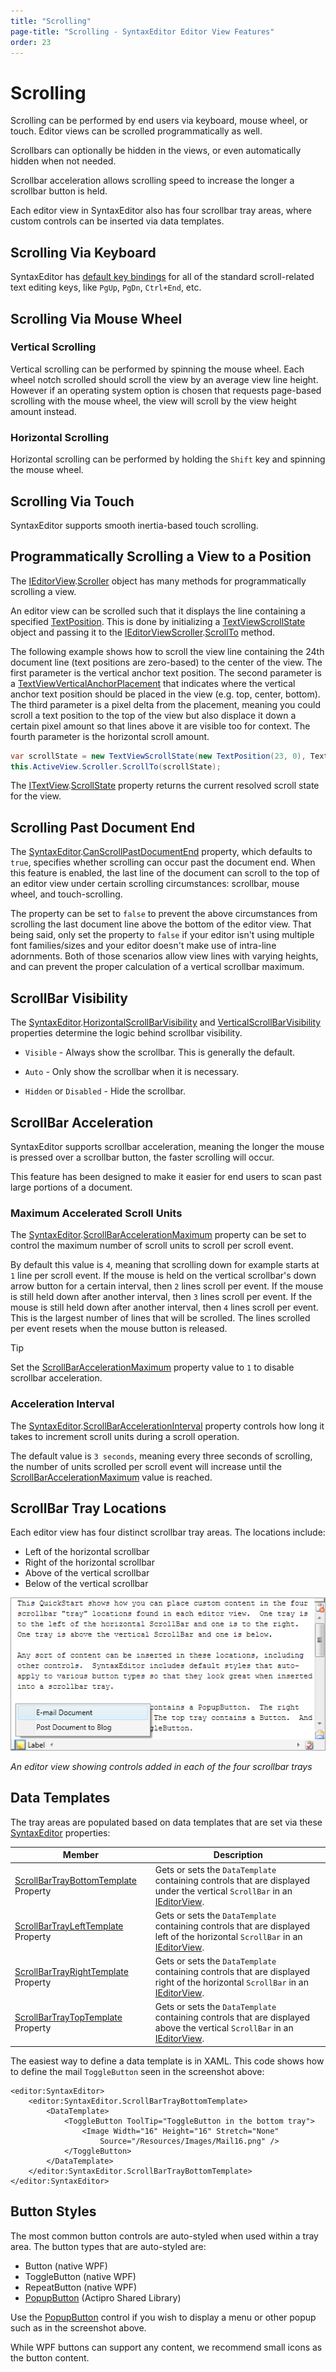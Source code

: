 ```yaml
---
title: "Scrolling"
page-title: "Scrolling - SyntaxEditor Editor View Features"
order: 23
---
```

# Scrolling

Scrolling can be performed by end users via keyboard, mouse wheel, or touch.  Editor views can be scrolled programmatically as well.

Scrollbars can optionally be hidden in the views, or even automatically hidden when not needed.

Scrollbar acceleration allows scrolling speed to increase the longer a scrollbar button is held.

Each editor view in SyntaxEditor also has four scrollbar tray areas, where custom controls can be inserted via data templates.

## Scrolling Via Keyboard

SyntaxEditor has [default key bindings](../input-output/default-key-bindings.md) for all of the standard scroll-related text editing keys, like `PgUp`, `PgDn`, `Ctrl+End`, etc.

## Scrolling Via Mouse Wheel

### Vertical Scrolling

Vertical scrolling can be performed by spinning the mouse wheel.  Each wheel notch scrolled should scroll the view by an average view line height.  However if an operating system option is chosen that requests page-based scrolling with the mouse wheel, the view will scroll by the view height amount instead.

### Horizontal Scrolling

Horizontal scrolling can be performed by holding the `Shift` key and spinning the mouse wheel.

## Scrolling Via Touch

SyntaxEditor supports smooth inertia-based touch scrolling.

## Programmatically Scrolling a View to a Position

The [IEditorView](xref:ActiproSoftware.Windows.Controls.SyntaxEditor.IEditorView).[Scroller](xref:ActiproSoftware.Windows.Controls.SyntaxEditor.IEditorView.Scroller) object has many methods for programmatically scrolling a view.

An editor view can be scrolled such that it displays the line containing a specified [TextPosition](xref:ActiproSoftware.Text.TextPosition).  This is done by initializing a [TextViewScrollState](xref:ActiproSoftware.Windows.Controls.SyntaxEditor.TextViewScrollState) object and passing it to the [IEditorViewScroller](xref:ActiproSoftware.Windows.Controls.SyntaxEditor.IEditorViewScroller).[ScrollTo](xref:ActiproSoftware.Windows.Controls.SyntaxEditor.IEditorViewScroller.ScrollTo*) method.

The following example shows how to scroll the view line containing the 24th document line (text positions are zero-based) to the center of the view.  The first parameter is the vertical anchor text position.  The second parameter is a [TextViewVerticalAnchorPlacement](xref:ActiproSoftware.Windows.Controls.SyntaxEditor.TextViewVerticalAnchorPlacement) that indicates where the vertical anchor text position should be placed in the view (e.g. top, center, bottom).  The third parameter is a pixel delta from the placement, meaning you could scroll a text position to the top of the view but also displace it down a certain pixel amount so that lines above it are visible too for context.  The fourth parameter is the horizontal scroll amount.

```csharp
var scrollState = new TextViewScrollState(new TextPosition(23, 0), TextViewVerticalAnchorPlacement.Center, 0, 0);
this.ActiveView.Scroller.ScrollTo(scrollState);
```

The [ITextView](xref:ActiproSoftware.Windows.Controls.SyntaxEditor.ITextView).[ScrollState](xref:ActiproSoftware.Windows.Controls.SyntaxEditor.ITextView.ScrollState) property returns the current resolved scroll state for the view.

## Scrolling Past Document End

The [SyntaxEditor](xref:ActiproSoftware.Windows.Controls.SyntaxEditor.SyntaxEditor).[CanScrollPastDocumentEnd](xref:ActiproSoftware.Windows.Controls.SyntaxEditor.SyntaxEditor.CanScrollPastDocumentEnd) property, which defaults to `true`, specifies whether scrolling can occur past the document end.  When this feature is enabled, the last line of the document can scroll to the top of an editor view under certain scrolling circumstances: scrollbar, mouse wheel, and touch-scrolling.

The property can be set to `false` to prevent the above circumstances from scrolling the last document line above the bottom of the editor view.  That being said, only set the property to `false` if your editor isn't using multiple font families/sizes and your editor doesn't make use of intra-line adornments.  Both of those scenarios allow view lines with varying heights, and can prevent the proper calculation of a vertical scrollbar maximum.

## ScrollBar Visibility

The [SyntaxEditor](xref:ActiproSoftware.Windows.Controls.SyntaxEditor.SyntaxEditor).[HorizontalScrollBarVisibility](xref:ActiproSoftware.Windows.Controls.SyntaxEditor.SyntaxEditor.HorizontalScrollBarVisibility) and [VerticalScrollBarVisibility](xref:ActiproSoftware.Windows.Controls.SyntaxEditor.SyntaxEditor.VerticalScrollBarVisibility) properties determine the logic behind scrollbar visibility.

- `Visible` - Always show the scrollbar.  This is generally the default.

- `Auto` - Only show the scrollbar when it is necessary.

- `Hidden` or `Disabled` - Hide the scrollbar.

## ScrollBar Acceleration

SyntaxEditor supports scrollbar acceleration, meaning the longer the mouse is pressed over a scrollbar button, the faster scrolling will occur.

This feature has been designed to make it easier for end users to scan past large portions of a document.

### Maximum Accelerated Scroll Units

The [SyntaxEditor](xref:ActiproSoftware.Windows.Controls.SyntaxEditor.SyntaxEditor).[ScrollBarAccelerationMaximum](xref:ActiproSoftware.Windows.Controls.SyntaxEditor.SyntaxEditor.ScrollBarAccelerationMaximum) property can be set to control the maximum number of scroll units to scroll per scroll event.

By default this value is `4`, meaning that scrolling down for example starts at `1` line per scroll event.  If the mouse is held on the vertical scrollbar's down arrow button for a certain interval, then `2` lines scroll per event.  If the mouse is still held down after another interval, then `3` lines scroll per event.  If the mouse is still held down after another interval, then `4` lines scroll per event.  This is the largest number of lines that will be scrolled.  The lines scrolled per event resets when the mouse button is released.

> [!TIP]
> Set the [ScrollBarAccelerationMaximum](xref:ActiproSoftware.Windows.Controls.SyntaxEditor.SyntaxEditor.ScrollBarAccelerationMaximum) property value to `1` to disable scrollbar acceleration.

### Acceleration Interval

The [SyntaxEditor](xref:ActiproSoftware.Windows.Controls.SyntaxEditor.SyntaxEditor).[ScrollBarAccelerationInterval](xref:ActiproSoftware.Windows.Controls.SyntaxEditor.SyntaxEditor.ScrollBarAccelerationInterval) property controls how long it takes to increment scroll units during a scroll operation.

The default value is `3 seconds`, meaning every three seconds of scrolling, the number of units scrolled per scroll event will increase until the [ScrollBarAccelerationMaximum](xref:ActiproSoftware.Windows.Controls.SyntaxEditor.SyntaxEditor.ScrollBarAccelerationMaximum) value is reached.

## ScrollBar Tray Locations

Each editor view has four distinct scrollbar tray areas.  The locations include:

- Left of the horizontal scrollbar
- Right of the horizontal scrollbar
- Above of the vertical scrollbar
- Below of the vertical scrollbar

![Screenshot](../../images/scroll-bar-tray.png)

*An editor view showing controls added in each of the four scrollbar trays*

## Data Templates

The tray areas are populated based on data templates that are set via these [SyntaxEditor](xref:ActiproSoftware.Windows.Controls.SyntaxEditor.SyntaxEditor) properties:

| Member | Description |
|-----|-----|
| [ScrollBarTrayBottomTemplate](xref:ActiproSoftware.Windows.Controls.SyntaxEditor.SyntaxEditor.ScrollBarTrayBottomTemplate) Property | Gets or sets the `DataTemplate` containing controls that are displayed under the vertical `ScrollBar` in an [IEditorView](xref:ActiproSoftware.Windows.Controls.SyntaxEditor.IEditorView). |
| [ScrollBarTrayLeftTemplate](xref:ActiproSoftware.Windows.Controls.SyntaxEditor.SyntaxEditor.ScrollBarTrayLeftTemplate) Property | Gets or sets the `DataTemplate` containing controls that are displayed left of the horizontal `ScrollBar` in an [IEditorView](xref:ActiproSoftware.Windows.Controls.SyntaxEditor.IEditorView). |
| [ScrollBarTrayRightTemplate](xref:ActiproSoftware.Windows.Controls.SyntaxEditor.SyntaxEditor.ScrollBarTrayRightTemplate) Property | Gets or sets the `DataTemplate` containing controls that are displayed right of the horizontal `ScrollBar` in an [IEditorView](xref:ActiproSoftware.Windows.Controls.SyntaxEditor.IEditorView). |
| [ScrollBarTrayTopTemplate](xref:ActiproSoftware.Windows.Controls.SyntaxEditor.SyntaxEditor.ScrollBarTrayTopTemplate) Property | Gets or sets the `DataTemplate` containing controls that are displayed above the vertical `ScrollBar` in an [IEditorView](xref:ActiproSoftware.Windows.Controls.SyntaxEditor.IEditorView). |

The easiest way to define a data template is in XAML.  This code shows how to define the mail `ToggleButton` seen in the screenshot above:

```xaml
<editor:SyntaxEditor>
	<editor:SyntaxEditor.ScrollBarTrayBottomTemplate>
		<DataTemplate>
			<ToggleButton ToolTip="ToggleButton in the bottom tray">
				<Image Width="16" Height="16" Stretch="None" 
					Source="/Resources/Images/Mail16.png" />
			</ToggleButton>
		</DataTemplate>
	</editor:SyntaxEditor.ScrollBarTrayBottomTemplate>
</editor:SyntaxEditor>
```

## Button Styles

The most common button controls are auto-styled when used within a tray area.  The button types that are auto-styled are:

- Button (native WPF)
- ToggleButton (native WPF)
- RepeatButton (native WPF)
- [PopupButton](xref:ActiproSoftware.Windows.Controls.PopupButton) (Actipro Shared Library)

Use the [PopupButton](xref:ActiproSoftware.Windows.Controls.PopupButton) control if you wish to display a menu or other popup such as in the screenshot above.

While WPF buttons can support any content, we recommend small icons as the button content.
